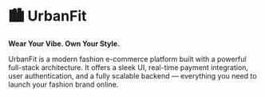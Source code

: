 # 🏙️ UrbanFit

**Wear Your Vibe. Own Your Style.**

UrbanFit is a modern fashion e-commerce platform built with a powerful full-stack architecture. It offers a sleek UI, real-time payment integration, user authentication, and a fully scalable backend — everything you need to launch your fashion brand online.
